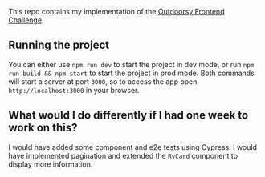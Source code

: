 This repo contains my implementation of the [Outdoorsy Frontend Challenge](https://github.com/outdoorsy/interview-challenge-frontend).

## Running the project

You can either use `npm run dev` to start the project in dev mode, or run `npm run build && npm start` to start the project in prod mode. Both commands will start a server at port `3000`, so to access the app open `http://localhost:3000` in your browser.

## What would I do differently if I had one week to work on this?

I would have added some component and e2e tests using Cypress. I would have implemented pagination and extended the `RvCard` component to display more information.
